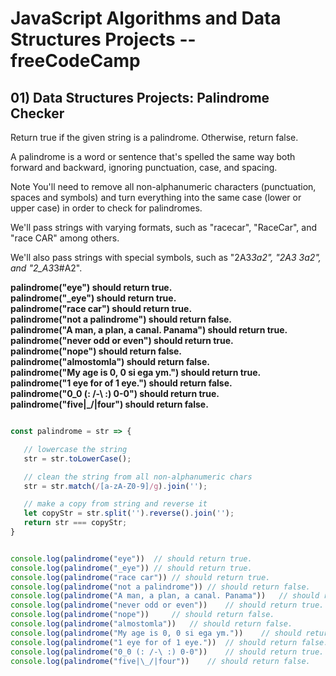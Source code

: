 # JavaScript Algorithms and Data Structures Projects -- freeCodeCamp

## 01) Data Structures Projects: Palindrome Checker
Return true if the given string is a palindrome. Otherwise, return false.

A palindrome is a word or sentence that's spelled the same way both forward and backward, ignoring punctuation, case, and spacing.

Note
You'll need to remove all non-alphanumeric characters (punctuation, spaces and symbols) and turn everything into the same case (lower or upper case) in order to check for palindromes.

We'll pass strings with varying formats, such as "racecar", "RaceCar", and "race CAR" among others.

We'll also pass strings with special symbols, such as "2A3*3a2", "2A3 3a2", and "2_A3*3#A2".

**palindrome("eye") should return true.**\
**palindrome("_eye") should return true.**\
**palindrome("race car") should return true.**\
**palindrome("not a palindrome") should return false.**\
**palindrome("A man, a plan, a canal. Panama") should return true.**\
**palindrome("never odd or even") should return true.**\
**palindrome("nope") should return false.**\
**palindrome("almostomla") should return false.**\
**palindrome("My age is 0, 0 si ega ym.") should return true.**\
**palindrome("1 eye for of 1 eye.") should return false.**\
**palindrome("0_0 (: /-\ :) 0-0") should return true.**\
**palindrome("five|\_/|four") should return false.**


```javascript

const palindrome = str => {

   // lowercase the string
   str = str.toLowerCase();

   // clean the string from all non-alphanumeric chars
   str = str.match(/[a-zA-Z0-9]/g).join('');

   // make a copy from string and reverse it
   let copyStr = str.split('').reverse().join('');
   return str === copyStr;
}


console.log(palindrome("eye"))  // should return true.
console.log(palindrome("_eye")) // should return true.
console.log(palindrome("race car")) // should return true.
console.log(palindrome("not a palindrome")) // should return false.
console.log(palindrome("A man, a plan, a canal. Panama"))   // should return true.
console.log(palindrome("never odd or even"))    // should return true.
console.log(palindrome("nope"))     // should return false.
console.log(palindrome("almostomla"))   // should return false.
console.log(palindrome("My age is 0, 0 si ega ym."))    // should return true.
console.log(palindrome("1 eye for of 1 eye."))  // should return false.
console.log(palindrome("0_0 (: /-\ :) 0-0"))    // should return true.
console.log(palindrome("five|\_/|four"))    // should return false.
```
